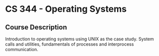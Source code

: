 # CS 344 - Operating Systems

## Course Description
Introduction to operating systems using UNIX as the case study. System calls and utilities, fundamentals of processes and interprocess communication. 
